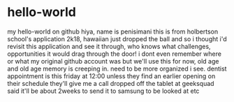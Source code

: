 # hello-world
my hello-world on github
hiya, name is penisimani this is from holbertson school's application 2k18, hawaiian just dropped the ball and so i thought i'd revisit this application and see it through, who knows what challenges, opportunities it would drag through the door!
i dont even remember where or what my original github account was but we'll use this for now, old age and old age memory is creeping in. need to be more organized i see.
dentist appointment is this friday at 12:00 unless they find an earlier opening on their schedule they'll give me a call
dropped off the tablet at geeksquad said it'll be about 2weeks to send it to samsung to be looked at etc
